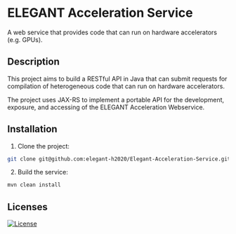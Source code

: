 # ELEGANT Acceleration Service
A web service that provides code that can run on hardware accelerators (e.g. GPUs).

## Description

This project aims to build a RESTful API in Java that can submit requests for compilation of heterogeneous code that can run on hardware accelerators.

The project uses JAX-RS to implement a portable API for the development, exposure, and accessing of the ELEGANT Acceleration Webservice.

## Installation

1. Clone the project:

```bash 
git clone git@github.com:elegant-h2020/Elegant-Acceleration-Service.git
```

2. Build the service:

```bash
mvn clean install
```

## Licenses

[![License](https://img.shields.io/badge/License-Apache%202.0-red.svg)]([https://github.com/beehive-lab/TornadoVM/blob/master/LICENSE_APACHE2](https://github.com/stratika/elegant-acceleration-service/blob/main/LICENSE.txt))
